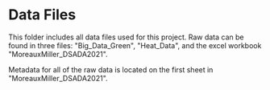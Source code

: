 # Data Files

This folder includes all data files used for this project. Raw data can be found in three files: "Big_Data_Green", "Heat_Data", and the excel workbook "MoreauxMiller_DSADA2021". 

Metadata for all of the raw data is located on the first sheet in "MoreauxMiller_DSADA2021". 

